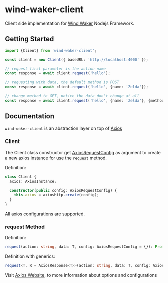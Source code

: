 # wind-waker-client
Client side implementation for [Wind Waker](https://cervantes007.github.io/wind-waker/) Nodejs Framework.


## Getting Started

```typescript
import {Client} from 'wind-waker-client';

const client = new Client({ baseURL: 'http://localhost:4000' });

// request first parameter is the action name
const response = await client.request('hello');

// requesting with data, the default method is POST
const response = await client.request('hello', {name: 'Zelda'});

// change method to GET, notice the data don't change at all
const response = await client.request('hello', {name: 'Zelda'}, {method: 'GET'});
```

## Documentation

`wind-waker-client` is an abstraction layer on top of [Axios](https://github.com/axios/axios)

### Client

The Client class constructor get [AxiosRequestConfig](https://axios-http.com/docs/req_config) as argument to create a new axios instance for use the `request` method.

Definition:
```typescript
class Client {
  axios: AxiosInstance;

  constructor(public config: AxiosRequestConfig) {
    this.axios = axiosHttp.create(config);
  }
}
```

All axios configurations are supported.

### request Method

Definition:
```typescript
request(action: string, data: T, config: AxiosRequestConfig = {}): Promise; 
```

Definition with generics:
```typescript
request<T, R = AxiosResponse<T>>(action: string, data: T, config: AxiosRequestConfig = {}): Promise<R>; 
```

Visit [Axios Website](https://axios-http.com/), to more information about options and configurations


